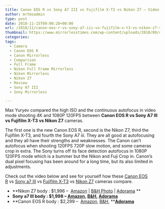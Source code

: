 ```yaml
---
title: Canon EOS R vs Sony A7 III vs Fujifilm X-T3 vs Nikon Z7 – Video Autofocus Comparison
author: mrtmsadmin
type: post
date: 2018-11-15T09:00:28+00:00
url: /2018/11/canon-eos-r-vs-sony-a7-iii-vs-fujifilm-x-t3-vs-nikon-z7-video-autofocus-comparison/
thumbnail: https://www.mirrorlesstimes.com/wp-content/uploads/2018/09/canon-eos-r-vs-nikon-z6-vs-sony-a7-iii-comparison.jpg
categories:
tags:
  - Camera
  - Canon EOS R
  - Canon Mirrorless
  - Comparison
  - Full Frame
  - Nikon Full Frame Mirrorless
  - Nikon Mirrorless
  - Nikon Z7
  - Review
  - Sony A7 III
  - Sony Mirrorless

---
```

Max Yuryev compared the high ISO and the continuous autofocus in video mode shooting 4K and 1080P 120FPS between **Canon EOS R vs Sony A7 III vs Fujifilm X-T3 vs Nikon Z7** cameras.

The first one is the new Canon EOS R, second is the Nikon Z7, third the Fujifilm X-T3, and fourth the Sony A7 iii. They are all good at autofocusing and they all have their strengths and weaknesses. The Canon can&#8217;t autofocus when shooting 120FPS 720P slow motion, and some cameras crop in extra. The Sony turns off its face detection autofocus in 1080P 120FPS mode which is a bummer but the Nikon and Fuji Crop in. Canon&#8217;s dual pixel focusing has been around for a long time, but its also limited in adjustments.

Check out the video below and see for yourself how these [Canon EOS R][1] vs [Sony a7 III][2] vs [Fujifilm X-T3][3] vs [Nikon Z7][4] cameras compare.<!--more-->



  * **Nikon Z7 body : $1,996 –  <a href="https://www.amazon.com/s/gp/search/ref=sr_nr_p_n_availability_1?fst=p90x%3A1&rh=n%3A172282%2Cn%3A502394%2Ck%3Anikon+z7%2Cp_n_availability%3A1248801011&keywords=nikon+z7&ie=UTF8&qid=1534991696&tag=daicamnew-20" target="_blank" rel="nofollow external noopener noreferrer" data-wpel-link="external" data-amzn-asin="1534991696">Amazon</a> | <a href="https://www.bhphotovideo.com/c/search?InitialSearch=yes&N=0&Ntt=Nikon+Z7&Top+Nav-Search=&sts=ma&BI=20175&KBID=14249" target="_blank" rel="nofollow external noopener noreferrer" data-wpel-link="external">B&H Photo</a> | <a class="broken_link" href="https://adorama.evyy.net/c/63923/51926/1036?u=https%3A%2F%2Fwww.adorama.com%2Fl%2F%3Fsearchinfo%3DNikon%2BZ7" target="_blank" rel="nofollow external noopener noreferrer">Adorama</a> **
  * **Sony a7 III body : $1,998 &#8211; <a class="ext-link" title="" href="https://www.amazon.com/Sony-Full-Frame-Mirrorless-Interchangeable-Lens-ILCE7M3/dp/B07B43WPVK/?tag=daicamnew-20" target="_blank" rel="noopener external noreferrer nofollow" data-amzn-asin="B07B43WPVK" data-wpel-link="external">Amazon</a>, <a class="ext-link" title="" href="https://www.bhphotovideo.com/c/product/1394217-REG/sony_ilce_7m3_alpha_a7_iii_mirrorless.html/BI/20175/KBID/14249/" target="_blank" rel="noopener external noreferrer nofollow" data-wpel-link="external">B&H</a>, <a class="ext-link" title="" href="https://adorama.evyy.net/c/63923/51926/1036?u=https://www.adorama.com/isoa7m3.html" target="_blank" rel="noopener external noreferrer nofollow" data-wpel-link="external">Adorama</a>**
  * **Canon EOS R body : $2,299 &#8211;  <a class="ext-link" title="" href="https://www.amazon.com/Canon-Cameras-Digital-Camera-3075C002/dp/B07H484HLT/?tag=daicamnew-20" target="_blank" rel="noopener external noreferrer nofollow" data-wpel-link="external" data-amzn-asin="B07H484HLT">Amazon</a>, <a class="ext-link" title="" href="https://www.bhphotovideo.com/c/product/1433710-REG/canon_eos_r_mirrorless_digital.html/BI/20175/KBID/14249/" target="_blank" rel="noopener external noreferrer nofollow" data-wpel-link="external">B&H</a>, **<a class="ext-link broken_link" title="" href="https://adorama.evyy.net/c/63923/51926/1036?u=https://www.adorama.com/car.html" target="_blank" rel="noopener external noreferrer nofollow"><strong>Adorama</strong></a>

 [1]: https://www.mirrorlesstimes.com/tags/canon-eos-r/
 [2]: https://www.mirrorlesstimes.com/tags/sony-a7-iii/
 [3]: https://www.mirrorlesstimes.com/tags/fujifilm-x-t3/
 [4]: https://www.mirrorlesstimes.com/tags/nikon-z7/